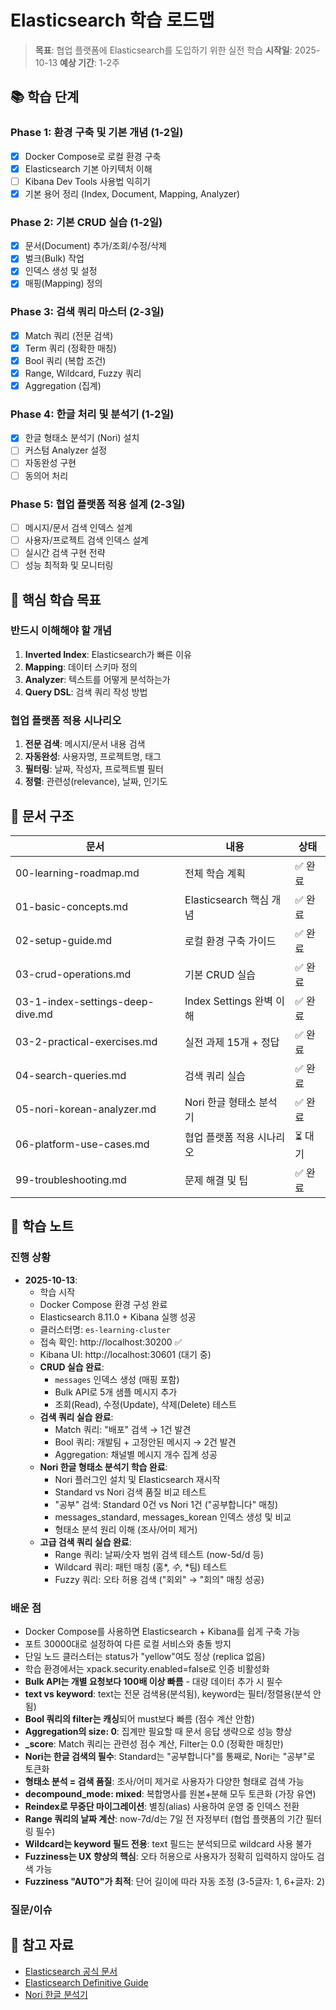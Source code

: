 # Elasticsearch 학습 로드맵

> **목표**: 협업 플랫폼에 Elasticsearch를 도입하기 위한 실전 학습
> **시작일**: 2025-10-13
> **예상 기간**: 1-2주

## 📚 학습 단계

### Phase 1: 환경 구축 및 기본 개념 (1-2일)
- [x] Docker Compose로 로컬 환경 구축
- [x] Elasticsearch 기본 아키텍처 이해
- [ ] Kibana Dev Tools 사용법 익히기
- [x] 기본 용어 정리 (Index, Document, Mapping, Analyzer)

### Phase 2: 기본 CRUD 실습 (1-2일)
- [x] 문서(Document) 추가/조회/수정/삭제
- [x] 벌크(Bulk) 작업
- [x] 인덱스 생성 및 설정
- [x] 매핑(Mapping) 정의

### Phase 3: 검색 쿼리 마스터 (2-3일)
- [x] Match 쿼리 (전문 검색)
- [x] Term 쿼리 (정확한 매칭)
- [x] Bool 쿼리 (복합 조건)
- [x] Range, Wildcard, Fuzzy 쿼리
- [x] Aggregation (집계)

### Phase 4: 한글 처리 및 분석기 (1-2일)
- [x] 한글 형태소 분석기 (Nori) 설치
- [ ] 커스텀 Analyzer 설정
- [ ] 자동완성 구현
- [ ] 동의어 처리

### Phase 5: 협업 플랫폼 적용 설계 (2-3일)
- [ ] 메시지/문서 검색 인덱스 설계
- [ ] 사용자/프로젝트 검색 인덱스 설계
- [ ] 실시간 검색 구현 전략
- [ ] 성능 최적화 및 모니터링

## 🎯 핵심 학습 목표

### 반드시 이해해야 할 개념
1. **Inverted Index**: Elasticsearch가 빠른 이유
2. **Mapping**: 데이터 스키마 정의
3. **Analyzer**: 텍스트를 어떻게 분석하는가
4. **Query DSL**: 검색 쿼리 작성 방법

### 협업 플랫폼 적용 시나리오
1. **전문 검색**: 메시지/문서 내용 검색
2. **자동완성**: 사용자명, 프로젝트명, 태그
3. **필터링**: 날짜, 작성자, 프로젝트별 필터
4. **정렬**: 관련성(relevance), 날짜, 인기도

## 📖 문서 구조

| 문서 | 내용 | 상태 |
|------|------|------|
| 00-learning-roadmap.md | 전체 학습 계획 | ✅ 완료 |
| 01-basic-concepts.md | Elasticsearch 핵심 개념 | ✅ 완료 |
| 02-setup-guide.md | 로컬 환경 구축 가이드 | ✅ 완료 |
| 03-crud-operations.md | 기본 CRUD 실습 | ✅ 완료 |
| 03-1-index-settings-deep-dive.md | Index Settings 완벽 이해 | ✅ 완료 |
| 03-2-practical-exercises.md | 실전 과제 15개 + 정답 | ✅ 완료 |
| 04-search-queries.md | 검색 쿼리 실습 | ✅ 완료 |
| 05-nori-korean-analyzer.md | Nori 한글 형태소 분석기 | ✅ 완료 |
| 06-platform-use-cases.md | 협업 플랫폼 적용 시나리오 | ⏳ 대기 |
| 99-troubleshooting.md | 문제 해결 및 팁 | ✅ 완료 |

## 📝 학습 노트

### 진행 상황
- **2025-10-13**:
  - 학습 시작
  - Docker Compose 환경 구성 완료
  - Elasticsearch 8.11.0 + Kibana 실행 성공
  - 클러스터명: `es-learning-cluster`
  - 접속 확인: http://localhost:30200 ✅
  - Kibana UI: http://localhost:30601 (대기 중)
  - **CRUD 실습 완료**:
    - `messages` 인덱스 생성 (매핑 포함)
    - Bulk API로 5개 샘플 메시지 추가
    - 조회(Read), 수정(Update), 삭제(Delete) 테스트
  - **검색 쿼리 실습 완료**:
    - Match 쿼리: "배포" 검색 → 1건 발견
    - Bool 쿼리: 개발팀 + 고정안된 메시지 → 2건 발견
    - Aggregation: 채널별 메시지 개수 집계 성공
  - **Nori 한글 형태소 분석기 학습 완료**:
    - Nori 플러그인 설치 및 Elasticsearch 재시작
    - Standard vs Nori 검색 품질 비교 테스트
    - "공부" 검색: Standard 0건 vs Nori 1건 ("공부합니다" 매칭)
    - messages_standard, messages_korean 인덱스 생성 및 비교
    - 형태소 분석 원리 이해 (조사/어미 제거)
  - **고급 검색 쿼리 실습 완료**:
    - Range 쿼리: 날짜/숫자 범위 검색 테스트 (now-5d/d 등)
    - Wildcard 쿼리: 패턴 매칭 (홍*, *수*, *팀) 테스트
    - Fuzzy 쿼리: 오타 허용 검색 ("회외" → "회의" 매칭 성공)

### 배운 점
- Docker Compose를 사용하면 Elasticsearch + Kibana를 쉽게 구축 가능
- 포트 30000대로 설정하여 다른 로컬 서비스와 충돌 방지
- 단일 노드 클러스터는 status가 "yellow"여도 정상 (replica 없음)
- 학습 환경에서는 xpack.security.enabled=false로 인증 비활성화
- **Bulk API는 개별 요청보다 100배 이상 빠름** - 대량 데이터 추가 시 필수
- **text vs keyword**: text는 전문 검색용(분석됨), keyword는 필터/정렬용(분석 안됨)
- **Bool 쿼리의 filter는 캐싱**되어 must보다 빠름 (점수 계산 안함)
- **Aggregation의 size: 0**: 집계만 필요할 때 문서 응답 생략으로 성능 향상
- **_score**: Match 쿼리는 관련성 점수 계산, Filter는 0.0 (정확한 매칭만)
- **Nori는 한글 검색의 필수**: Standard는 "공부합니다"를 통째로, Nori는 "공부"로 토큰화
- **형태소 분석 = 검색 품질**: 조사/어미 제거로 사용자가 다양한 형태로 검색 가능
- **decompound_mode: mixed**: 복합명사를 원본+분해 모두 토큰화 (가장 유연)
- **Reindex로 무중단 마이그레이션**: 별칭(alias) 사용하여 운영 중 인덱스 전환
- **Range 쿼리의 날짜 계산**: now-7d/d는 7일 전 자정부터 (협업 플랫폼의 기간 필터링 필수)
- **Wildcard는 keyword 필드 전용**: text 필드는 분석되므로 wildcard 사용 불가
- **Fuzziness는 UX 향상의 핵심**: 오타 허용으로 사용자가 정확히 입력하지 않아도 검색 가능
- **Fuzziness "AUTO"가 최적**: 단어 길이에 따라 자동 조정 (3-5글자: 1, 6+글자: 2)

### 질문/이슈
<!-- 해결해야 할 질문이나 막힌 부분 기록 -->

## 🔗 참고 자료

- [Elasticsearch 공식 문서](https://www.elastic.co/guide/en/elasticsearch/reference/current/index.html)
- [Elasticsearch Definitive Guide](https://www.elastic.co/guide/en/elasticsearch/guide/current/index.html)
- [Nori 한글 분석기](https://www.elastic.co/guide/en/elasticsearch/plugins/current/analysis-nori.html)

